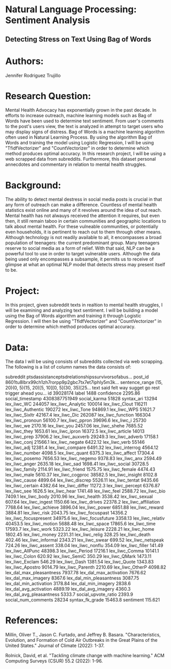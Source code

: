 # Natural Language Processing: Sentiment Analysis

## Detecting Stress on Text Using Bag of Words

# Authors:
 
Jennifer Rodriguez Trujillo

# Research Question: 

Mental Health Advocacy has exponentially grown in the past decade. In efforts to increase outreach, machine learning models such as Bag of Words have been used to determine text sentiment. From user's comments to the post's users view, the text is analyzed in attempt to target users who may display signs of distress. Bag of Words is a machine learning algorithm often used in Natural Learning Process. By using the algorithm Bag of Words and training the model using Logistic Regression, I will be using "TfidfVectorizer" and "CountVectorizer" in order to determine which method produces optimal accuracy. In this research project, I will be using a web scrapped data from subreddits. Furthermore, this dataset personal annecdotes and commentary in relation to mental health struggles.


# Background: 

The ability to detect mental destress in social media posts is crucial in that any form of outreach can make a difference. Countless of mental health statistics exist online and many of it revolves around the idea of out reach. Mental health has not alwauys received the attention it requires, but even then, it still remain taboo in certain communities and geographic locations to talk about mental health. For these vulneable communities, or potentially even households, it is pertinent to reach out to them through other means. Although technology is not readily available to all, it encompasses a broad population of teenagers: the current predominant group. Many teenagers reserve to social media as a form of relief. With that said, NLP can be a powerful tool to use in order to target vulnerable users. Although the data being used only encompasses a subsample, it permits us to receive of glimpse at what an optimal NLP model that detects stress may present itself to be. 


# Project:
In this project, given subreddit texts in realtion to mental health  struggles, I will be examining and analyzing text sentiment. I will be building a model using the Bag of Words algorithm and training it through Logistic Regression. I will then be using "TfidfVectorizer" and "CountVectorizer" in order to determine which method produces optimal accuracy.

# Data:

The data I will be using consists of subreddits collected via web scrapping. The following is a list of column names the data consists of:

subreddit                   ptsdassistanceptsdrelationshipssurvivorsofabus...
post_id                     8601tu8lbrx99ch1zh7rorpp9p2gbc7tx7et7iphly5m3k...
sentence_range              (15, 20)(0, 5)(15, 20)[5, 10][0, 5](30, 35)[25...
text                        said felt way sugget go rest trigger ahead you...
id                                                                   39028174
label                                                                    1488
confidence                                                            2295.86
social_timestamp                                                4308387751949
social_karma                                                            51828
syntax_ari                                                              13294
lex_liwc_WC                                                            244057
lex_liwc_Analytic                                                      100014
lex_liwc_Clout                                                         116211
lex_liwc_Authentic                                                     190272
lex_liwc_Tone                                                         94869.1
lex_liwc_WPS                                                          51621.7
lex_liwc_Sixltr                                                       42167.4
lex_liwc_Dic                                                           262087
lex_liwc_function                                                      166304
lex_liwc_pronoun                                                      56100.7
lex_liwc_ppron                                                        39696.6
lex_liwc_i                                                              25730
lex_liwc_we                                                           2170.16
lex_liwc_you                                                          2457.06
lex_liwc_shehe                                                        7685.52
lex_liwc_they                                                         1653.61
lex_liwc_ipron                                                        16372.5
lex_liwc_article                                                        14013
lex_liwc_prep                                                         37906.2
lex_liwc_auxverb                                                      29249.3
lex_liwc_adverb                                                       17158.1
lex_liwc_conj                                                         21566.1
lex_liwc_negate                                                       6422.12
lex_liwc_verb                                                           55146
lex_liwc_adj                                                          12381.4
lex_liwc_compare                                                      6491.32
lex_liwc_interrog                                                     4564.12
lex_liwc_number                                                        4098.5
lex_liwc_quant                                                         6375.3
lex_liwc_affect                                                       17304.4
lex_liwc_posemo                                                       7656.53
lex_liwc_negemo                                                       9378.83
lex_liwc_anx                                                          2594.49
lex_liwc_anger                                                        2635.18
lex_liwc_sad                                                          1698.41
lex_liwc_social                                                       30728.5
lex_liwc_family                                                       2114.91
lex_liwc_friend                                                       1575.75
lex_liwc_female                                                       4474.43
lex_liwc_male                                                         5610.37
lex_liwc_cogproc                                                      38582.5
lex_liwc_insight                                                       8102.8
lex_liwc_cause                                                        4899.64
lex_liwc_discrep                                                      5526.11
lex_liwc_tentat                                                       9435.66
lex_liwc_certain                                                      4382.64
lex_liwc_differ                                                       11272.3
lex_liwc_percept                                                      6376.87
lex_liwc_see                                                           1626.5
lex_liwc_hear                                                         1741.48
lex_liwc_feel                                                         2588.72
lex_liwc_bio                                                           7409.1
lex_liwc_body                                                         2010.96
lex_liwc_health                                                       3538.42
lex_liwc_sexual                                                        607.64
lex_liwc_ingest                                                       1150.66
lex_liwc_drives                                                       22378.2
lex_liwc_affiliation                                                  7768.64
lex_liwc_achieve                                                      3896.04
lex_liwc_power                                                        6851.88
lex_liwc_reward                                                       3884.81
lex_liwc_risk                                                         2043.75
lex_liwc_focuspast                                                    14356.2
lex_liwc_focuspresent                                                 34975.6
lex_liwc_focusfuture                                                  3358.13
lex_liwc_relativ                                                      40453.5
lex_liwc_motion                                                       5688.48
lex_liwc_space                                                        17865.6
lex_liwc_time                                                         17593.7
lex_liwc_work                                                         5323.22
lex_liwc_leisure                                                      2228.21
lex_liwc_home                                                         1802.45
lex_liwc_money                                                        2231.31
lex_liwc_relig                                                         328.25
lex_liwc_death                                                         402.46
lex_liwc_informal                                                     2343.21
lex_liwc_swear                                                         699.52
lex_liwc_netspeak                                                      724.26
lex_liwc_assent                                                        338.04
lex_liwc_nonflu                                                        354.09
lex_liwc_filler                                                        141.49
lex_liwc_AllPunc                                                      48398.3
lex_liwc_Period                                                       17216.1
lex_liwc_Comma                                                        10141.1
lex_liwc_Colon                                                         620.92
lex_liwc_SemiC                                                         350.29
lex_liwc_QMark                                                        1473.11
lex_liwc_Exclam                                                        546.29
lex_liwc_Dash                                                         1381.54
lex_liwc_Quote                                                        1343.83
lex_liwc_Apostro                                                      9014.79
lex_liwc_Parenth                                                      2210.69
lex_liwc_OtherP                                                       4098.82
lex_dal_max_pleasantness                                              7937.78
lex_dal_max_activation                                                7676.62
lex_dal_max_imagery                                                    8367.6
lex_dal_min_pleasantness                                              3087.75
lex_dal_min_activation                                                3178.84
lex_dal_min_imagery                                                    2838.6
lex_dal_avg_activation                                                4889.19
lex_dal_avg_imagery                                                    4360.3
lex_dal_avg_pleasantness                                               5333.7
social_upvote_ratio                                                    2393.9
social_num_comments                                                     28234
syntax_fk_grade                                                       15463.8
sentiment                                                             115.621



# References:
Millin, Oliver T., Jason C. Furtado, and Jeffrey B. Basara. "Characteristics, Evolution, and Formation of Cold Air Outbreaks in the Great Plains of the United States." Journal of Climate (2022): 1-37.

Rolnick, David, et al. "Tackling climate change with machine learning." ACM Computing Surveys (CSUR) 55.2 (2022): 1-96.
